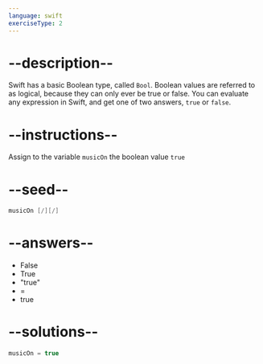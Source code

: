 ```yaml
---
language: swift
exerciseType: 2
---
```


# --description--

Swift has a basic Boolean type, called `Bool`.
Boolean values are referred to as logical, because they can only ever be true or false.
You can evaluate any expression in Swift, and get one of two answers, `true` or `false`.

# --instructions--

Assign to the variable `musicOn` the boolean value `true`

# --seed--

```swift
musicOn [/][/]
```

# --answers--

- False
- True
- "true"
- = 
- true

# --solutions--

```swift
musicOn = true
```
